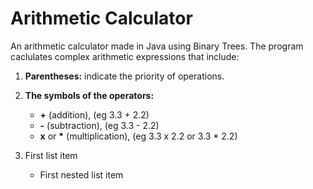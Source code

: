 # Arithmetic Calculator
An arithmetic calculator made in Java using Binary Trees. The program caclulates complex arithmetic expressions that include:

1. **Parentheses:** indicate the priority of operations.
2. **The symbols of the operators:**
      - __\+__ (addition), (eg 3.3 + 2.2)
      - **\-** (subtraction), (eg 3.3 - 2.2)
      -  **x** or **\*** (multiplication), (eg 3.3 x 2.2 or 3.3 * 2.2)

100. First list item
     - First nested list item
